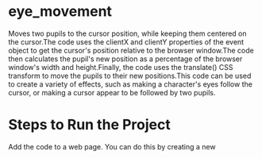 # eye_movement
Moves two pupils to the cursor position, while keeping them centered on the cursor.The code uses the clientX and clientY properties of the event object to get the cursor's position relative to the browser window.The code then calculates the pupil's new position as a percentage of the browser window's width and height.Finally, the code uses the translate() CSS transform to move the pupils to their new positions.This code can be used to create a variety of effects, such as making a character's eyes follow the cursor, or making a cursor appear to be followed by two pupils.
# Steps to Run the Project
Add the code to a web page. You can do this by creating a new <script> tag and pasting the code into it.Add two elements with the class pupil to the web page. You can do this by adding any HTML element, such as a <div> or <img> element, and giving it the class pupil.Open the web page in a web browser.
Move the mouse cursor around the web page.
# Future Improvements
Make the pupils follow the cursor more smoothly.Add support for multiple cursors: If multiple cursors are present on the screen, the pupils could be made to follow the cursor that is closest to them. This could be achieved by using a distance calculation to determine the closest cursor.

